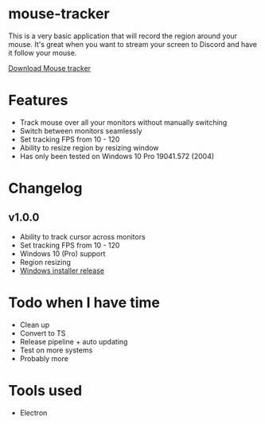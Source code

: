 # mouse-tracker

This is a very basic application that will record the region around your mouse. 
It's great when you want to stream your screen to Discord and have it follow your mouse.

[Download Mouse tracker](https://github.com/BasWilson/mouse-tracker/releases/)

# Features
- Track mouse over all your monitors without manually switching
- Switch between monitors seamlessly
- Set tracking FPS from 10 - 120
- Ability to resize region by resizing window
- Has only been tested on Windows 10 Pro 19041.572 (2004)

# Changelog
## v1.0.0
- Ability to track cursor across monitors
- Set tracking FPS from 10 - 120
- Windows 10 (Pro) support
- Region resizing
- [Windows installer release](https://github.com/BasWilson/mouse-tracker/releases/)

# Todo when I have time
- Clean up
- Convert to TS
- Release pipeline + auto updating
- Test on more systems
- Probably more

# Tools used
- Electron
